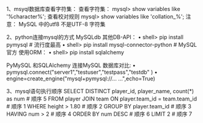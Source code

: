 1、msyql数据库查看字符集：
查看字符集：
mysql> show variables like '%character%';
查看校对规则
mysql> show variables like 'collation_%';
注意： MySQL 中的utf8 不是UTF-8 字符集

2、python连接mysql的方式
MySQLdb
其他DB-API：
• shell> pip install pymysql # 流行度最高
• shell> pip install mysql-connector-python # MySQL官方
使用ORM：
• shell> pip install sqlalchemy

PyMySQL 和SQLAlchemy 连接MySQL 数据库对比:
• pymysql.connect("server1","testuser","testpass","testdb" )
• engine=create_engine("mysql+pymysql://... ...",echo=True)

3、mysql语句执行顺序
SELECT DISTINCT player_id, player_name, count(*) as num # 顺序 5
FROM player JOIN team ON player.team_id = team.team_id  # 顺序 1
WHERE height > 1.80  # 顺序 2
GROUP BY player.team_id # 顺序 3
HAVING num > 2 # 顺序 4
ORDER BY num DESC # 顺序 6
LIMIT 2 # 顺序 7
